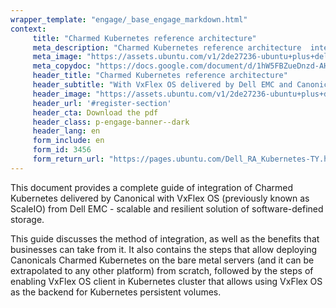 ```yaml
---
wrapper_template: "engage/_base_engage_markdown.html"
context:
     title: "Charmed Kubernetes reference architecture"
     meta_description: "Charmed Kubernetes reference architecture  integration with VxFlex OS delivered by Dell EMC and Canonical"
     meta_image: "https://assets.ubuntu.com/v1/2de27236-ubuntu+plus+dell+white+version.svg"
     meta_copydoc: "https://docs.google.com/document/d/1hW5FBZueDnzd-AHehKHIDQ2qTr9uVjgl5d8LCPT9OWg/edit"
     header_title: "Charmed Kubernetes reference architecture"
     header_subtitle: "With VxFlex OS delivered by Dell EMC and Canonical"
     header_image: "https://assets.ubuntu.com/v1/2de27236-ubuntu+plus+dell+white+version.svg"
     header_url: '#register-section'
     header_cta: Download the pdf
     header_class: p-engage-banner--dark
     header_lang: en
     form_include: en
     form_id: 3456
     form_return_url: "https://pages.ubuntu.com/Dell_RA_Kubernetes-TY.html"
---
```

This document provides a complete guide of integration of Charmed Kubernetes delivered by Canonical with VxFlex OS (previously known as ScaleIO) from Dell EMC - scalable and resilient solution of software-defined storage.

This guide discusses the method of integration, as well as the benefits that businesses can take from it. It also contains the steps that allow deploying Canonicals Charmed Kubernetes on the bare metal servers (and it can be extrapolated to any other platform) from scratch, followed by the steps of enabling VxFlex OS client in Kubernetes cluster that allows using VxFlex OS as the backend for Kubernetes persistent volumes.
